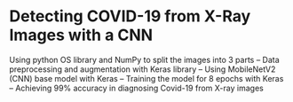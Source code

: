 # Detecting COVID-19 from X-Ray Images with a CNN

Using python OS library and NumPy to split the images into 3 parts – Data preprocessing and augmentation with Keras library – Using MobileNetV2 (CNN) base model with Keras – Training the model for 8 epochs with Keras – Achieving 99% accuracy in diagnosing Covid-19 from X-ray images
